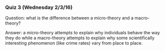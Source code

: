 ### Quiz 3 (Wednesday 2/3/16)

Question: what is the difference between a micro-theory and a macro-theory?

Answer: a micro-theory attempts to explain why individuals behave the
way they do while a macro-theory attempts to explain why some scientifically
interesting phenomenon (like crime rates) vary from place to place.
